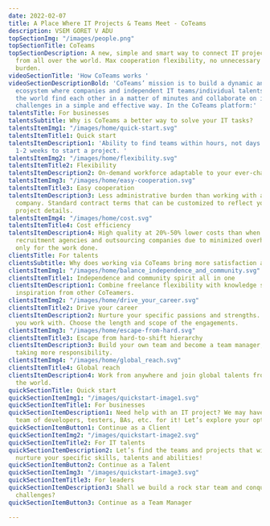 ```yaml
---
date: 2022-02-07
title: A Place Where IT Projects & Teams Meet - CoTeams
description: VSEM GORET V ADU
topSectionImg: "/images/people.png"
topSectionTitle: CoTeams
topSectionDescription: A new, simple and smart way to connect IT projects and IT talents
  from all over the world. Max cooperation flexibility, no unnecessary costs and administrative
  burden.
videoSectionTitle: 'How CoTeams works '
videoSectionDescriptionBold: 'CoTeams’ mission is to build a dynamic and transparent
  ecosystem where companies and independent IT teams/individual talents from all over
  the world find each other in a matter of minutes and collaborate on interesting
  challenges in a simple and effective way. In the CoTeams platform:'
talentsTitle: For businesses
talentsSubtitle: Why is CoTeams a better way to solve your IT tasks?
talentsItemImg1: "/images/home/quick-start.svg"
talentsItemTitle1: Quick start
talentsItemDescription1: 'Ability to find teams within hours, not days and weeks.
  1-2 weeks to start a project. '
talentsItemImg2: "/images/home/flexibility.svg"
talentsItemTitle2: Flexibility
talentsItemDescription2: On-demand workforce adaptable to your ever-changing needs.
talentsItemImg3: "/images/home/easy-cooperation.svg"
talentsItemTitle3: Easy cooperation
talentsItemDescription3: Less administrative burden than working with a traditional
  company. Standard contract terms that can be customized to reflect your particular
  project details.
talentsItemImg4: "/images/home/cost.svg"
talentsItemTitle4: Cost efficiency
talentsItemDescription4: High quality at 20%-50% lower costs than when working with
  recruitment agencies and outsourcing companies due to minimized overheads. Payment
  only for the work done.
clientsTitle: For talents
clientsSubtitle: Why does working via CoTeams bring more satisfaction and joy?
clientsItemImg1: "/images/home/balance_independence_and_community.svg"
clientsItemTitle1: Independence and community spirit all in one
clientsItemDescription1: Combine freelance flexibility with knowledge sharing and
  inspiration from other CoTeamers.
clientsItemImg2: "/images/home/drive_your_career.svg"
clientsItemTitle2: Drive your career
clientsItemDescription2: Nurture your specific passions and strengths. Choose people
  you work with. Choose the length and scope of the engagements.
clientsItemImg3: "/images/home/escape-from-hard.svg"
clientsItemTitle3: Escape from hard-to-shift hierarchy
clientsItemDescription3: Build your own team and become a team manager, if you enjoy
  taking more responsibility.
clientsItemImg4: "/images/home/global_reach.svg"
clientsItemTitle4: Global reach
clientsItemDescription4: Work from anywhere and join global talents from all over
  the world.
quickSectionTitle: Quick start
quickSectionItemImg1: "/images/quickstart-image1.svg"
quickSectionItemTitle1: For businesses
quickSectionItemDescription1: Need help with an IT project? We may have a perfect
  team of developers, testers, BAs, etc. for it! Let’s explore your options!
quickSectionItemButton1: Continue as a Client
quickSectionItemImg2: "/images/quickstart-image2.svg"
quickSectionItemTitle2: For IT talents
quickSectionItemDescription2: Let’s find the teams and projects that will help you
  nurture your specific skills, talents and abilities!
quickSectionItemButton2: Continue as a Talent
quickSectionItemImg3: "/images/quickstart-image3.svg"
quickSectionItemTitle3: For leaders
quickSectionItemDescription3: Shall we build a rock star team and conquer interesting
  challenges?
quickSectionItemButton3: Continue as a Team Manager

---
```

